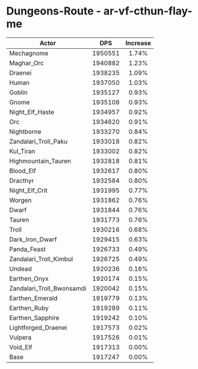 # Dungeons-Route - ar-vf-cthun-flay-me
| Actor | DPS | Increase |
|---|:---:|:---:|
|Mechagnome|1950551|1.74%|
|Maghar_Orc|1940882|1.23%|
|Draenei|1938235|1.09%|
|Human|1937050|1.03%|
|Goblin|1935127|0.93%|
|Gnome|1935108|0.93%|
|Night_Elf_Haste|1934957|0.92%|
|Orc|1934620|0.91%|
|Nightborne|1933270|0.84%|
|Zandalari_Troll_Paku|1933018|0.82%|
|Kul_Tiran|1933002|0.82%|
|Highmountain_Tauren|1932818|0.81%|
|Blood_Elf|1932617|0.80%|
|Dracthyr|1932584|0.80%|
|Night_Elf_Crit|1931995|0.77%|
|Worgen|1931862|0.76%|
|Dwarf|1931844|0.76%|
|Tauren|1931773|0.76%|
|Troll|1930216|0.68%|
|Dark_Iron_Dwarf|1929415|0.63%|
|Panda_Feast|1926733|0.49%|
|Zandalari_Troll_Kimbul|1926725|0.49%|
|Undead|1920236|0.16%|
|Earthen_Onyx|1920174|0.15%|
|Zandalari_Troll_Bwonsamdi|1920042|0.15%|
|Earthen_Emerald|1919779|0.13%|
|Earthen_Ruby|1919289|0.11%|
|Earthen_Sapphire|1919242|0.10%|
|Lightforged_Draenei|1917573|0.02%|
|Vulpera|1917526|0.01%|
|Void_Elf|1917313|0.00%|
|Base|1917247|0.00%|
